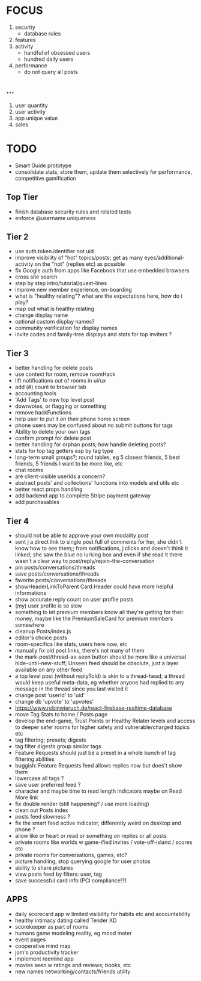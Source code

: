 # FOCUS

1. security
   - database rules
2. features
3. activity
   - handful of obsessed users
   - hundred daily users
4. performance
   - do not query all posts

## ...

1. user quantity
2. user activity
3. app unique value
4. sales

# TODO

- Smart Guide prototype
- consolidate stats, store them, update them selectively for performance, competitive gamification

## Top Tier

- finish database security rules and related tests
- enforce @username uniqueness

## Tier 2

- use auth.token.identifier not uid
- improve visibility of "hot" topics/posts; get as many eyes/additional-activity on the "hot" (replies etc) as possible
- fix Google auth from apps like Facebook that use embedded browsers
- cross site search
- step by step intro/tutorial/quest-lines
- improve new member experience, on-boarding
- what is "healthy relating"? what are the expectations here, how do i play?
- map out what is healthy relating
- change display name
- optional custom display names?
- community verification for display names
- invite codes and family-tree displays and stats for top inviters ?

## Tier 3

- better handling for delete posts
- use context for room, remove roomHack
- lift notifications out of rooms in ui/ux
- add (#) count to browser tab
- accounting tools
- 'Add Tags' to new top level post
- downvotes, or flagging or something
- remove hackFunctions
- help user to put it on their phone home screen
- phone users may be confused about no submit buttons for tags
- Ability to delete your own tags
- confirm prompt for delete post
- better handling for orphan posts; how handle deleting posts?
- stats for top tag getters esp by tag type
- long-term small groups?; round tables, eg 5 closest friends, 5 best friends, 5 friends I want to be more like, etc
- chat rooms
- are client-visible userIds a concern?
- abstract posts' and collections' functions into models and utils etc
- better react props handling
- add backend app to complete Stripe payment gateway
- add purchasables

## Tier 4

- should not be able to approve your own modality post
- sent j a direct link to single post full of comments for her, she didn't know how to see them;; from notifications, j clicks and doesn't think it linked; she saw the blue no lurking box and even if she read it there wasn't a clear way to post/reply/rejoin-the-conversation
- pin posts/conversations/threads
- save posts/conversations/threads
- favorite posts/conversations/threads
- showHeaderLinkToParent Card.Header could have more helpful informations
- show accurate reply count on user profile posts
- (my) user profile is so slow
- something to let premium members know all they're getting for their money, maybe like the PremiumSaleCard for premium members somewhere
- cleanup Posts/index.js
- editor's choice posts
- room-specifics like stats, users here now, etc
- manually fix old post links, there's not many of them
- the mark-post/thread-as-seen button should be more like a universal hide-until-new-stuff; Unseen feed should be obsolute, just a layer available on any other feed
- a top level post (without replyToId) is akin to a thread-head; a thread would keep useful meta-data, eg whether anyone had replied to any message in the thread since you last visited it
- change post 'userId' to 'uid'
- change db 'upvote' to 'upvotes'
- https://www.robinwieruch.de/react-firebase-realtime-database
- move Tag Stats to home / Posts page
- develop the end-game, Trust Points or Healthy Relater levels and access to deeper safer rooms for higher safety and vulnerable/charged topics etc
- tag filtering; presets; digests
- tag filter digests group similar tags
- Feature Requests should just be a preset in a whole bunch of tag filtering abilities
- buggish: Feature Requests feed allows replies now but does't show them
- lowercase all tags ?
- save user preferred feed ?
- character and maybe time to read length indicators maybe on Read More link
- fix double render (still happening? / use more loading)
- clean out Posts index
- posts feed slowness ?
- fix the smart feed active indicator, differently weird on desktop and phone ?
- allow like or heart or read or something on replies or all posts
- private rooms like worlds w game-ified invites / vote-off-island / scores etc
- private rooms for conversations, games, etc?
- picture handling, stop querying google for user photos
- ability to share pictures
- view posts feed by filters: user, tag
- save successful card info (PCI compliance!?)

## APPS

- daily scorecard app w limited visibility for habits etc and accountability
- healthy intimacy dating called Tender XD
- scorekeeper as part of rooms
- humans game modeling reality, eg mood meter
- event pages
- cooperative mind map
- jom's productivity tracker
- implement reemind app
- movies seen w ratings and reviews; books, etc
- new names networking/contacts/friends utility

